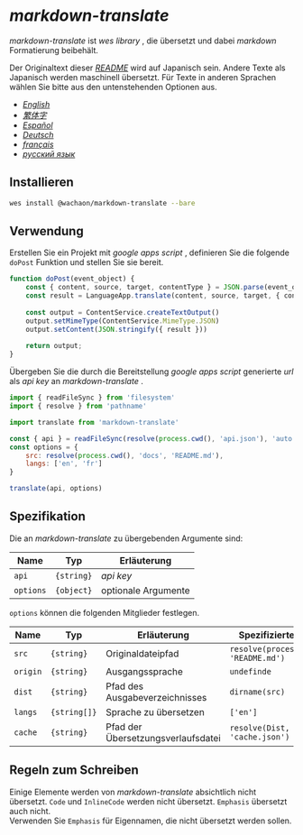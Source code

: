 # *markdown-translate*

*markdown-translate* ist *wes library* , die übersetzt und dabei *markdown* Formatierung beibehält.

Der Originaltext dieser [*README*](/README.md) wird auf Japanisch sein. Andere Texte als Japanisch werden maschinell übersetzt. Für Texte in anderen Sprachen wählen Sie bitte aus den untenstehenden Optionen aus.

+  [*English*](/docs/README.en.md) <!-- 英語 -->
+  [*繁体字*](/docs/README.zh-TW.md) <!-- 中国語 (繁体字) -->
+  [*Español*](/docs/README.es.md) <!-- スペイン語 -->
+  [*Deutsch*](/docs/README.de.md) <!-- ドイツ語 -->
+  [*français*](/docs/README.fr.md) <!-- フランス語 -->
+  [*русский язык*](/docs/README.ru.md) <!-- ロシア語 -->

## Installieren

```sh
wes install @wachaon/markdown-translate --bare
```

## Verwendung

Erstellen Sie ein Projekt mit *google apps script* , definieren Sie die folgende `doPost` Funktion und stellen Sie sie bereit.

```javascript
function doPost(event_object) {
    const { content, source, target, contentType } = JSON.parse(event_object.postData.getDataAsString())
    const result = LanguageApp.translate(content, source, target, { contentType })
 
    const output = ContentService.createTextOutput()
    output.setMimeType(ContentService.MimeType.JSON)
    output.setContent(JSON.stringify({ result }))
 
    return output;
}
```

Übergeben Sie die durch die Bereitstellung *google apps script* generierte *url* als *api key* an *markdown-translate* .

```javascript
import { readFileSync } from 'filesystem'
import { resolve } from 'pathname'

import translate from 'markdown-translate'

const { api } = readFileSync(resolve(process.cwd(), 'api.json'), 'auto')
const options = {
    src: resolve(process.cwd(), 'docs', 'README.md'),
    langs: ['en', 'fr']
}

translate(api, options)
```

## Spezifikation

Die an *markdown-translate* zu übergebenden Argumente sind:

| Name      | Typ        | Erläuterung         |
| --------- | ---------- | ------------------- |
| `api`     | `{string}` | *api key*           |
| `options` | `{object}` | optionale Argumente |

`options` können die folgenden Mitglieder festlegen.

| Name     | Typ          | Erläuterung                        | Spezifizierter Wert                   |
| -------- | ------------ | ---------------------------------- | ------------------------------------- |
| `src`    | `{string}`   | Originaldateipfad                  | `resolve(process.cwd(), 'README.md')` |
| `origin` | `{string}`   | Ausgangssprache                    | `undefinde`                           |
| `dist`   | `{string}`   | Pfad des Ausgabeverzeichnisses     | `dirname(src)`                        |
| `langs`  | `{string[]}` | Sprache zu übersetzen              | `['en']`                              |
| `cache`  | `{string}`   | Pfad der Übersetzungsverlaufsdatei | `resolve(Dist, 'cache.json')`         |

## Regeln zum Schreiben

Einige Elemente werden von *markdown-translate* absichtlich nicht übersetzt. `Code` und `InlineCode` werden nicht übersetzt. `Emphasis` übersetzt auch nicht.\
Verwenden Sie `Emphasis` für Eigennamen, die nicht übersetzt werden sollen.
